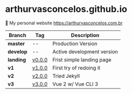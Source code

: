 # arthurvasconcelos.github.io
:metal: My personal website https://arthurvasconcelos.com.br

| Branch      | Tag                                                                                           | Description                |
|-------------|-----------------------------------------------------------------------------------------------|----------------------------|
| **master**  | --                                                                                            | Production Version         |
| **develop** | --                                                                                            | Active development version |
| **landing** | [v0.0.0](https://github.com/arthurvasconcelos/arthurvasconcelos.github.io/releases/tag/0.0.0) | Frist simple landing page  |
| **v1**      | [v1.0.0](https://github.com/arthurvasconcelos/arthurvasconcelos.github.io/releases/tag/1.0.0) | First try of redoing it    |
| **v2**      | [v2.0.0](https://github.com/arthurvasconcelos/arthurvasconcelos.github.io/releases/tag/2.0.0) | Tried Jekyll               |
| **v3**      | [v3.0.0](https://github.com/arthurvasconcelos/arthurvasconcelos.github.io/releases/tag/3.0.0) | Vue 2 w/ Vue CLI 3         |

